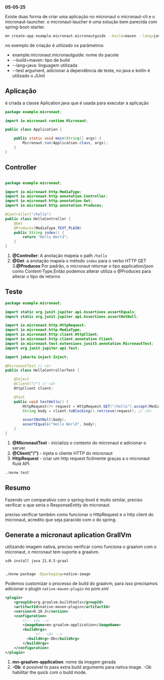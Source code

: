 **05-05-25**

Existe duas forma de criar uma aplicação no micronaut o micronaut-cli e o micronaut-launcher. o micronaut-laucher é uma solução bem parecida com spring-boot-starter.

``` bash
mn create-app example.micronaut.micronautguide --build=maven --lang=java
```

no exemplo de criação é utilizado os parâmetros:

- example.micronaut.micronautguide: nome do pacote
- --build=maven: tipo de build
- --lang=java: linguagem utilizada
- --test argument, adicionar a dependência de teste, no java e kotlin é utilizado o JUnit


## Aplicação

é criada a classe Aplication.java que é usada para executar a aplicação

``` java
package example.micronaut;

import io.micronaut.runtime.Micronaut;

public class Application {

    public static void main(String[] args) {
        Micronaut.run(Application.class, args);
    }
}
```


## Controller

``` java

package example.micronaut;

import io.micronaut.http.MediaType;
import io.micronaut.http.annotation.Controller;
import io.micronaut.http.annotation.Get;
import io.micronaut.http.annotation.Produces;

@Controller("/hello")
public class HelloController {
    @Get
    @Produces(MediaType.TEXT_PLAIN)
    public String index() {
        return "Hello World";
    }
}
```

1. **@Controller**: A anotação mapeia o path `/hello`
2. **@Get**: a anotação mapeia o método `index` para o verbo HTTP GET
3.**@Produces** Por padrão, o micronaut retornar o tipo application/json como Content-Type,Então podemos alterar utiliza o @Produces para alterar o tipo de retorno


## Teste

``` java
package example.micronaut;

import static org.junit.jupiter.api.Assertions.assertEquals;
import static org.junit.jupiter.api.Assertions.assertNotNull;

import io.micronaut.http.HttpRequest;
import io.micronaut.http.MediaType;
import io.micronaut.http.client.HttpClient;
import io.micronaut.http.client.annotation.Client;
import io.micronaut.test.extensions.junit5.annotation.MicronautTest;
import org.junit.jupiter.api.Test;

import jakarta.inject.Inject;

@MicronautTest // <1>
public class HelloControllerTest {

    @Inject
    @Client("/") // <2>
    HttpClient client;

    @Test
    public void testHello() {
        HttpRequest<?> request = HttpRequest.GET("/hello").accept(MediaType.TEXT_PLAIN);
        String body = client.toBlocking().retrieve(request); // <3>

        assertNotNull(body);
        assertEquals("Hello World", body);
    }
}
```

1. **@MicronautTest** - inicializa o contexto do micronaut e adicionar o server.
2. **@Client("/")** - injeta o cliente HTTP do micronaut
3. **HttpRequest** - criar um http request ficilmente graças a o micronaut fluid API.

``` java
./mvnw test
```

## Resumo

Fazendo um comparativo com o spring-boot é muito similar, preciso verificar o que seria o ResponseEntity do micronaut.

preciso verificar também como funcionar o  HttpRequest e o http client do micronaut, acredito que seja paracido com o do spring.

## Generate a micronaut aplication GrallVm

utilizando imagem nativa, preciso verificar como funciona o graalvm com o micronaut, o micronaut tem suporte a graalvm.

``` bash
sdk install java 21.0.5-graal
```



``` bash

./mvnw package -Dpackaging=native-image

```

Podemos customizar o processo de build do graalvm, para isso precisamos adicionar o plugin `native-maven-plugin` no pom.xml

``` xml
<plugin>
    <groupId>org.graalvm.buildtools</groupId>
    <artifactId>native-maven-plugin</artifactId>
    <version>0.10.3</version>
    <configuration>
        <!-- <1> -->
        <imageName>mn-graalvm-application</imageName>
        <buildArgs>
              <!-- <2> -->
          <buildArg>-Ob</buildArg>
        </buildArgs>
    </configuration>
</plugin>
```

1. **mn-graalvm-application**: nome da imagem gerada
2. **-Ob**: é possivel to pass extra build arguments para nativa image. -Ob habilitar the quick com o build mode.
